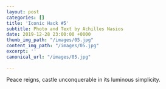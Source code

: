 ```yaml
---
layout: post
categories: []
title: 'Iconic Hack #5'
subtitle: Photo and Text by Achilles Nasios
date: 2019-12-28 23:00:00 +0000
thumb_img_path: "/images/05.jpg"
content_img_path: "/images/05.jpg"
excerpt: ''
canonical_url: "/images/05.jpg"

---
```

Peace reigns, castle unconquerable in its luminous simplicity.